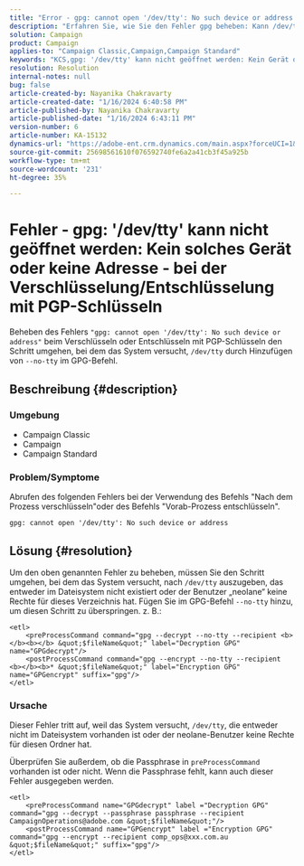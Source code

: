 ```yaml
---
title: "Error - gpg: cannot open '/dev/tty': No such device or address - when encryption/decrypting using PGP keys"
description: "Erfahren Sie, wie Sie den Fehler gpg beheben: Kann /dev/tty nicht öffnen: Kein Gerät oder keine Adresse. Umgehen Sie den Schritt, bei dem das System versucht, in /dev/tty auszugeben."
solution: Campaign
product: Campaign
applies-to: "Campaign Classic,Campaign,Campaign Standard"
keywords: "KCS,gpg: '/dev/tty' kann nicht geöffnet werden: Kein Gerät oder keine Adresse, verschlüsseln Sie den Befehl nach der Verarbeitung, entschlüsseln Sie den Befehl vor der Verarbeitung."
resolution: Resolution
internal-notes: null
bug: false
article-created-by: Nayanika Chakravarty
article-created-date: "1/16/2024 6:40:58 PM"
article-published-by: Nayanika Chakravarty
article-published-date: "1/16/2024 6:43:11 PM"
version-number: 6
article-number: KA-15132
dynamics-url: "https://adobe-ent.crm.dynamics.com/main.aspx?forceUCI=1&pagetype=entityrecord&etn=knowledgearticle&id=3fdbbbc8-9eb4-ee11-a569-6045bd006a22"
source-git-commit: 25698561610f076592740fe6a2a41cb3f45a925b
workflow-type: tm+mt
source-wordcount: '231'
ht-degree: 35%

---
```


# Fehler - gpg: &#39;/dev/tty&#39; kann nicht geöffnet werden: Kein solches Gerät oder keine Adresse - bei der Verschlüsselung/Entschlüsselung mit PGP-Schlüsseln


Beheben des Fehlers `"gpg: cannot open '/dev/tty': No such device or address"` beim Verschlüsseln oder Entschlüsseln mit PGP-Schlüsseln den Schritt umgehen, bei dem das System versucht, `/dev/tty` durch Hinzufügen von `--no-tty`  im GPG-Befehl.

## Beschreibung {#description}


### <b>Umgebung</b>

- Campaign Classic
- Campaign
- Campaign Standard




### <b>Problem/Symptome</b>

Abrufen des folgenden Fehlers bei der Verwendung des Befehls &quot;Nach dem Prozess verschlüsseln&quot;oder des Befehls &quot;Vorab-Prozess entschlüsseln&quot;.


```
gpg: cannot open '/dev/tty': No such device or address
```





## Lösung {#resolution}


Um den oben genannten Fehler zu beheben, müssen Sie den Schritt umgehen, bei dem das System versucht, nach `/dev/tty` auszugeben, das entweder im Dateisystem nicht existiert oder der Benutzer „neolane“ keine Rechte für dieses Verzeichnis hat. Fügen Sie im GPG-Befehl `--no-tty` hinzu, um diesen Schritt zu überspringen. z. B.:


```
<etl>
    <preProcessCommand command="gpg --decrypt --no-tty --recipient <b></b><b></b> &quot;$fileName&quot;" label="Decryption GPG" name="GPGdecrypt"/>
    <postProcessCommand command="gpg --encrypt --no-tty --recipient <b></b><b>* &quot;$fileName&quot;" label="Encryption GPG" name="GPGencrypt" suffix="gpg"/>
</etl>
```


### Ursache

Dieser Fehler tritt auf, weil das System versucht, `/dev/tty`, die entweder nicht im Dateisystem vorhanden ist oder der neolane-Benutzer keine Rechte für diesen Ordner hat.

Überprüfen Sie außerdem, ob die Passphrase in `preProcessCommand` vorhanden ist oder nicht. Wenn die Passphrase fehlt, kann auch dieser Fehler ausgegeben werden.


```
<etl>
    <preProcessCommand name="GPGdecrypt" label ="Decryption GPG" command="gpg --decrypt --passphrase passphrase --recipient CampaignOperations@adobe.com &quot;$fileName&quot;"/>
    <postProcessCommand name="GPGencrypt" label ="Encryption GPG" command="gpg --encrypt --recipient comp_ops@xxx.com.au &quot;$fileName&quot;" suffix="gpg"/>
</etl>
```


